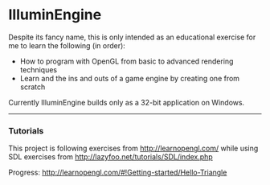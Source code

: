 IlluminEngine
=============

Despite its fancy name, this is only intended as an educational exercise for me to learn the following (in order):
* How to program with OpenGL from basic to advanced rendering techniques
* Learn and the ins and outs of a game engine by creating one from scratch

Currently IlluminEngine builds only as a 32-bit application on Windows.

---
### Tutorials
This project is following exercises from http://learnopengl.com/ while using SDL exercises from http://lazyfoo.net/tutorials/SDL/index.php

Progress: http://learnopengl.com/#!Getting-started/Hello-Triangle
